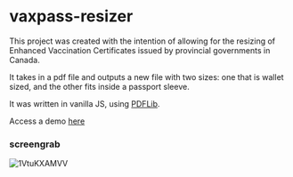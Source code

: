 # vaxpass-resizer

This project was created with the intention of allowing for the resizing of Enhanced Vaccination Certificates issued by provincial governments in Canada.

It takes in a pdf file and outputs a new file with two sizes: one that is wallet sized, and the other fits inside a passport sleeve.

It was written in vanilla JS, using [PDFLib](https://pdf-lib.js.org/).

Access a demo [here](https://kcarmonamurphy.github.io/vaxpass-resizer/)

### screengrab

![1VtuKXAMVV](https://user-images.githubusercontent.com/1145018/161455637-65aa4510-ae8e-4b95-a5f2-066dcba177fb.gif)
